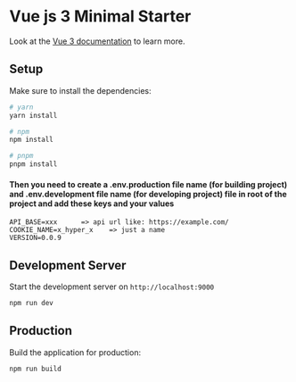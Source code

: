 # Vue js 3 Minimal Starter

Look at the [Vue 3 documentation](https://vuejs.org/) to learn more.

## Setup

Make sure to install the dependencies:

```bash
# yarn
yarn install

# npm
npm install

# pnpm
pnpm install
```
#### Then you need to create a .env.production file name (for building project) and .env.development file name (for developing project) file in root of the project and add these keys and your values

```
API_BASE=xxx      => api url like: https://example.com/
COOKIE_NAME=x_hyper_x    => just a name
VERSION=0.0.9
```
## Development Server

Start the development server on `http://localhost:9000`

```bash
npm run dev
```

## Production

Build the application for production:

```bash
npm run build
```
